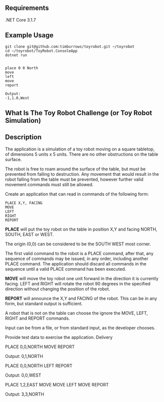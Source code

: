 ## Requirements
.NET Core 3.1.7

## Example Usage
```
git clone git@github.com:timburrows/toyrobot.git ~/toyrobot
cd ~/toyrobot/ToyRobot.ConsoleApp
dotnet run


place 0 0 North
move
left
move
report

Output:
-1,1.0,West
```


## What Is The Toy Robot Challenge (or Toy Robot Simulation)
## Description

The application is a simulation of a toy robot moving on a square tabletop, of dimensions 5 units x 5 units. There are no other obstructions on the table surface.

The robot is free to roam around the surface of the table, but must be prevented from falling to destruction. Any movement that would result in the robot falling from the table must be prevented, however further valid movement commands must still be allowed.

Create an application that can read in commands of the following form:

    PLACE X,Y, FACING
    MOVE
    LEFT
    RIGHT
    REPORT

**PLACE** will put the toy robot on the table in position X,Y and facing NORTH, SOUTH, EAST or WEST.

The origin (0,0) can be considered to be the SOUTH WEST most corner.

The first valid command to the robot is a PLACE command, after that, any sequence of commands may be issued, in any order, including another PLACE command. The application should discard all commands in the sequence until a valid PLACE command has been executed.

**MOVE** will move the toy robot one unit forward in the direction it is currently facing. LEFT and RIGHT will rotate the robot 90 degrees in the specified direction without changing the position of the robot.

**REPORT** will announce the X,Y and FACING of the robot. This can be in any form, but standard output is sufficient.

A robot that is not on the table can choose the ignore the MOVE, LEFT, RIGHT and REPORT commands.

Input can be from a file, or from standard input, as the developer chooses.

Provide test data to exercise the application.
Delivery

PLACE 0,0,NORTH
MOVE
REPORT

Output: 0,1,NORTH

PLACE 0,0,NORTH
LEFT
REPORT

Output: 0,0,WEST

PLACE 1,2,EAST
MOVE
MOVE
LEFT
MOVE
REPORT

Output: 3,3,NORTH
